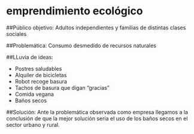 # emprendimiento ecológico
##Público objetivo: Adultos independientes y familias de distintas clases sociales

##Problemática: Consumo desmedido de recursos naturales

##LLuvia de ideas: 
- Postres saludables 
- Alquiler de bicicletas 
- Robot recoge basura
- Tachos de basura que digan “gracias”
- Comida vegana 
- Baños secos

##Solución: Ante la problemática observada como empresa llegamos a la conclusión de que la mejor solución sería el uso de los baños secos en el sector urbano y rural.
